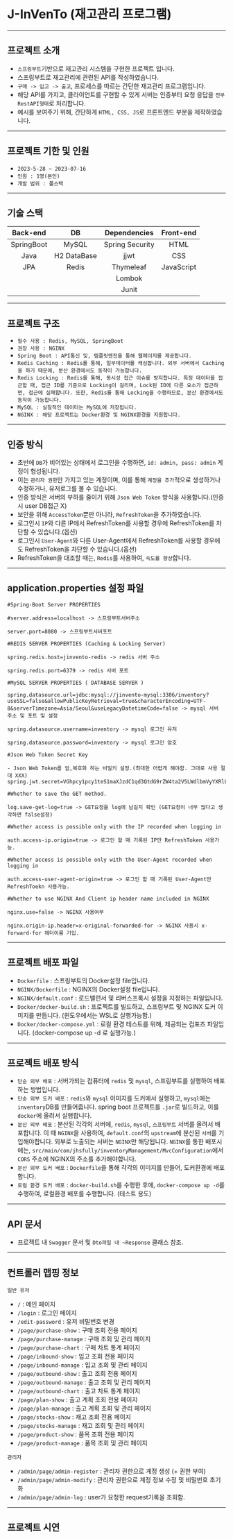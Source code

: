 # J-InVenTo (재고관리 프로그램)

---

## 프로젝트 소개

- `스프링부트`기반으로 재고관리 시스템을 구현한 프로젝트 입니다.
- 스프링부트로 재고관리에 관련된 API를 작성하였습니다.
- `구매 -> 입고 -> 출고`, 프로세스를 따르는 간단한 재고관리 프로그램입니다.
- 해당 API를 가지고, 클라이언트를 구현할 수 있게 서버는 인증부터 요청 응답을 `전부 RestAPI형태`로 처리합니다.
- 예시를 보여주기 위해, 간단하게 `HTML, CSS, JS`로 프론트엔드 부분을 제작하였습니다.

---

## 프로젝트 기한 및 인원

- `2023-5-28 ~ 2023-07-16`
- `인원 : 1명(본인)`
- `개발 범위 : 풀스택`

---

## 기술 스택


|  Back-end  |     DB      |  Dependencies   | Front-end  |
|:----------:|:-----------:|:---------------:|:----------:|
| SpringBoot |    MySQL    | Spring Security |    HTML    |
|    Java    | H2 DataBase |      jjwt       |    CSS     |
|    JPA     |    Redis    |    Thymeleaf    | JavaScript |
|            |             |     Lombok      |      |
|            |             |      Junit      |  |

---

## 프로젝트 구조

- `필수 사용 : Redis, MySQL, SpringBoot`
- `권장 사용 : NGINX`
- `Spring Boot : API통신 및, 템플릿엔진을 통해 웹페이지를 제공합니다.`
- `Redis Caching : Redis를 통해, 일부데이터를 캐싱합니다. 외부 서버에서 Caching을 하기 때문에,
분산 환경에서도 동작이 가능합니다.`
- `Redis Locking : Redis를 통해, 동시성 접근 이슈를 방지합니다. 특정 데이터를 접근할 때,
접근 ID를 기준으로 Locking이 걸리며, Lock된 ID에 다른 요소가 접근하면, 접근에 실패합니다.
또한, Redis를 통해 Locking을 수행하므로, 분산 환경에서도 동작이 가능합니다.`
- `MySQL : 실질적인 데이터는 MySQL에 저장됩니다.`
- `NGINX : 해당 프로젝트는 Docker환경 및 NGINX환경을 지원합니다.`

---

## 인증 방식
- 초반에 `DB`가 비어있는 상태에서 로그인을 수행하면, `id: admin, pass: admin` 계정이 형성됩니다.
- 이는 `관리자 권한`만 가지고 있는 계정이며, 이를 통해 `계정을 추가`적으로 생성하거나 수정하거나, 유저로그를 볼 수 있습니다.
- 인증 방식은 서버의 부하를 줄이기 위해 `Json Web Token` 방식을 사용합니다.(인증시 user DB접근 X)
- 보안을 위해 `AccessToken`뿐만 아니라, `RefreshToken`을 추가하였습니다.
- 로그인시 `IP`와 다른 IP에서 RefreshToken를 사용할 경우에 RefreshToken를 차단할 수 있습니다.(옵션)
- 로그인시 `User-Agent`와 다른 User-Agent에서 RefreshToken를 사용할 경우에도 RefreshToken을 차단할 수 있습니다.(옵션)
- RefreshToken을 대조할 때는, `Redis`를 사용하여, `속도를 향상`합니다.

---

## application.properties 설정 파일

```
#Spring-Boot Server PROPERTIES

#server.address=localhost -> 스프링부트서버주소

server.port=8080 -> 스프링부트서버포트

#REDIS SERVER PROPERTIES (Caching & Locking Server)

spring.redis.host=jinvento-redis -> redis 서버 주소

spring.redis.port=6379 -> redis 서버 포트

#MySQL SERVER PROPERTIES ( DATABASE SERVER )

spring.datasource.url=jdbc:mysql://jinvento-mysql:3306/inventory?useSSL=false&allowPublicKeyRetrieval=true&characterEncoding=UTF-8&serverTimezone=Asia/Seoul&useLegacyDatetimeCode=false -> mysql 서버 주소 및 포트 및 설정

spring.datasource.username=inventory -> mysql 로그인 유저

spring.datasource.password=inventory -> mysql 로그인 암호

#Json Web Token Secret Key

- Json Web Token를 암,복호화 하는 비밀키 설정.(최대한 어렵게 해야함. 그대로 사용 절대 XXX)
spring.jwt.secret=VGhpcy1pcy1teS1maXJzdC1qd3QtdG9rZW4ta2V5LWdlbmVyYXRlLXNvLWV4Y2l0ZWQtd2VsbAo=

#Whether to save the GET method.

log.save-get-log=true -> GET요청을 log에 남길지 확인 (GET요청이 너무 많다고 생각하면 false설정)

#Whether access is possible only with the IP recorded when logging in

auth.access-ip.origin=true -> 로그인 할 때 기록된 IP만 RefreshToken 사용가능.

#Whether access is possible only with the User-Agent recorded when logging in

auth.access-user-agent-origin=true -> 로그인 할 때 기록된 User-Agent만 RefreshToekn 사용가능.

#Whether to use NGINX And Client ip header name included in NGINX

nginx.use=false -> NGINX 사용여부

nginx.origin-ip.header=x-original-forwarded-for -> NGINX 사용시 x-forward-for 헤더이름 기입.
```

---

## 프로젝트 배포 파일

- `Dockerfile` : 스프링부트의 Docker설정 file입니다.
- `NGINX/Dockerfile` : NGINX의 Docker설정 file입니다.
- `NGINX/default.conf` : 로드밸런서 및 리버스프록시 설정을 지정하는 파일입니다.
- `Docker/docker-build.sh` : 프로젝트를 빌드하고, 스프링부트 및 NGINX 도커 이미지를 만듭니다. (윈도우에서는 WSL로 실행가능함.)
- `Docker/docker-compose.yml` : 로컬 환경 테스트를 위해, 제공되는 컴포즈 파일입니다. (docker-compose up -d 로 실행가능.)

---

## 프로젝트 배포 방식

- `단순 외부 배포` : 서버가되는 컴퓨터에 `redis` 및 `mysql`, 스프링부트를 실행하여 배포하는 방법입니다.
- `단순 외부 도커 배포` : `redis`와 `mysql` 이미지를 도커에서 실행하고, `mysql`에는 `inventory`DB를 만들어줍니다.
spring boot 프로젝트를 `.jar`로 빌드하고, 이를 `docker`에 올려서 실행합니다.
- `분산 외부 배포` : 분산된 각각의 서버에, `redis`, `mysql`, `스프링부트` 서버를 올려서 배포합니다.
이 때 `NGINX`을 사용하여, `default.conf`의 `upstream`에 분산된 `서버`를 기입해야합니다.
외부로 노출되는 서버는 `NGINX`만 해당됩니다. `NGINX`를 통한 배포시에는, `src/main/com/jhsfully/inventoryManagement/MvcConfiguration`에서 `CORS` 주소에 NGINX의 주소를 추가해야합니다.
- `분산 외부 도커 배포` : `Dockerfile`을 통해 각각의 이미지를 만들어, 도커환경에 배포합니다.
- `로컬 환경 도커 배포` : `docker-build.sh`를 수행한 후에, `docker-compose up -d`를 수행하여, 로컬환경 배포를 수행합니다. (테스트 용도)

---

## API 문서
- 프로젝트 내 `Swagger` 문서 및 `Dto파일 내 ~Response` 클래스 참조.

---

## 컨트롤러 맵핑 정보

`일반 유저`
- `/` : 메인 페이지
- `/login` : 로그인 페이지
- `/edit-password` : 유저 비밀번호 변경
- `/page/purchase-show` : 구매 조회 전용 페이지
- `/page/purchase-manage` : 구매 조회 및 관리 페이지
- `/page/purchase-chart` : 구매 차트 통계 페이지
- `/page/inbound-show` : 입고 조회 전용 페이지
- `/page/inbound-manage` : 입고 조회 및 관리 페이지
- `/page/outbound-show` : 출고 조회 전용 페이지
- `/page/outbound-manage` : 출고 조회 및 관리 페이지
- `/page/outbound-chart` : 출고 차트 통계 페이지
- `/page/plan-show` : 출고 계획 조회 전용 페이지
- `/page/plan-manage` : 출고 계획 조회 및 관리 페이지
- `/page/stocks-show` : 재고 조회 전용 페이지
- `/page/stocks-manage` : 재고 조회 및 관리 페이지
- `/page/product-show` : 품목 조회 전용 페이지
- `/page/product-manage` : 품목 조회 및 관리 페이지

`관리자`
- `/admin/page/admin-register` : 관리자 권한으로 계정 생성 (+ 권한 부여)
- `/admin/page/admin-modify` : 관리자 권한으로 계정 정보 수정 및 비밀번호 초기화
- `/admin/page/admin-log` : user가 요청한 request기록을 조회함.

---

## 프로젝트 시연


